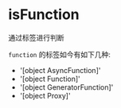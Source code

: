 # isFunction

通过标签进行判断

`function` 的标签如今有如下几种:

- '[object AsyncFunction]'
- '[object Function]'
- '[object GeneratorFunction]'
- '[object Proxy]'
